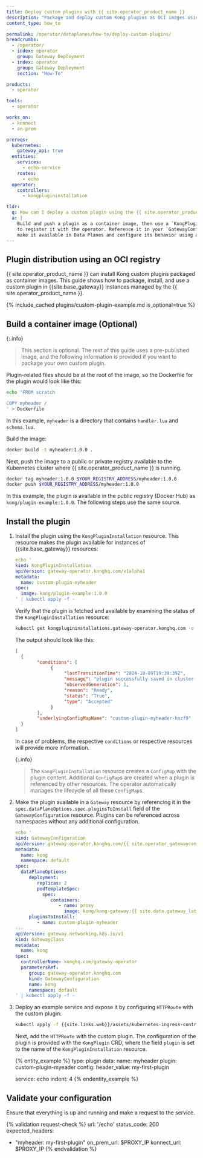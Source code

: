 ```yaml
---
title: Deploy custom plugins with {{ site.operator_product_name }}
description: "Package and deploy custom Kong plugins as OCI images using the {{ site.operator_product_name }} and reference them in {{site.base_gateway}} resources."
content_type: how_to

permalink: /operator/dataplanes/how-to/deploy-custom-plugins/
breadcrumbs:
  - /operator/
  - index: operator
    group: Gateway Deployment
  - index: operator
    group: Gateway Deployment
    section: "How-To"

products:
  - operator

tools:
  - operator

works_on:
  - konnect
  - on-prem

prereqs:
  kubernetes:
    gateway_api: true
  entities:
    services:
      - echo-service
    routes:
      - echo
  operator:
    controllers:
      - kongplugininstallation

tldr:
  q: How can I deploy a custom plugin using the {{ site.operator_product_name }}?
  a: |
    Build and push a plugin as a container image, then use a `KongPluginInstallation`
    to register it with the operator. Reference it in your `GatewayConfiguration` to
    make it available in Data Planes and configure its behavior using a `KongPlugin` resource.
---
```


## Plugin distribution using an OCI registry

{{ site.operator_product_name }} can install Kong custom plugins packaged as container images. This guide shows how to package, install, and use a custom plugin in {{site.base_gateway}} instances managed by the {{ site.operator_product_name }}.

{% include_cached plugins/custom-plugin-example.md is_optional=true %}

## Build a container image (Optional)

{:.info}
> This section is optional. The rest of this guide uses a pre-published image, and the following information is provided if you want to package your own custom plugin.

Plugin-related files should be at the root of the image, so the Dockerfile for the plugin would look like this:

```bash
echo 'FROM scratch

COPY myheader /
' > Dockerfile
```

In this example, `myheader` is a directory that contains `handler.lua` and `schema.lua`.

Build the image:

```bash
docker build -t myheader:1.0.0 .
```

Next, push the image to a public or private registry available to the Kubernetes cluster where {{ site.operator_product_name }} is running.

```bash
docker tag myheader:1.0.0 $YOUR_REGISTRY_ADDRESS/myheader:1.0.0
docker push $YOUR_REGISTRY_ADDRESS/myheader:1.0.0
```

In this example, the plugin is available in the public registry (Docker Hub) as `kong/plugin-example:1.0.0`. The following steps use the same source.

## Install the plugin

1. Install the plugin using the `KongPluginInstallation` resource. This resource makes the plugin available for instances of {{site.base_gateway}} resources:

   ```yaml
   echo '
   kind: KongPluginInstallation
   apiVersion: gateway-operator.konghq.com/v1alpha1
   metadata:
     name: custom-plugin-myheader
   spec:
     image: kong/plugin-example:1.0.0
   ' | kubectl apply -f -
   ```

   Verify that the plugin is fetched and available by examining the status of the `KongPluginInstallation` resource:

   ```bash
   kubectl get kongplugininstallations.gateway-operator.konghq.com -o jsonpath-as-json='{.items[*].status}'
   ```

   The output should look like this:

   ```json
   [
     {
           "conditions": [
                {
                     "lastTransitionTime": "2024-10-09T19:39:39Z",
                     "message": "plugin successfully saved in cluster as ConfigMap",
                     "observedGeneration": 1,
                     "reason": "Ready",
                     "status": "True",
                     "type": "Accepted"
                }
           ],
           "underlyingConfigMapName": "custom-plugin-myheader-hnzf9"
     }
   ]
   ```

   In case of problems, the respective `conditions` or respective resources will provide more information.

   {:.info}
    > The `KongPluginInstallation` resource creates a `ConfigMap` with the plugin content. Additional `ConfigMap`s are created when a plugin is referenced by other resources. The operator automatically manages the lifecycle of all these `ConfigMap`s.

1. Make the plugin available in a `Gateway` resource by referencing it in the `spec.dataPlaneOptions.spec.pluginsToInstall` field of the `GatewayConfiguration` resource. Plugins can be referenced across namespaces without any additional configuration.

   ```yaml
   echo '
   kind: GatewayConfiguration
   apiVersion: gateway-operator.konghq.com/{{ site.operator_gatewayconfiguration_api_version }}
   metadata:
     name: kong
     namespace: default
   spec:
     dataPlaneOptions:
        deployment:
           replicas: 2
           podTemplateSpec:
             spec:
                containers:
                   - name: proxy
                     image: kong/kong-gateway:{{ site.data.gateway_latest.release }}
        pluginsToInstall:
           - name: custom-plugin-myheader
   ---
   apiVersion: gateway.networking.k8s.io/v1
   kind: GatewayClass
   metadata:
     name: kong
   spec:
     controllerName: konghq.com/gateway-operator
     parametersRef:
        group: gateway-operator.konghq.com
        kind: GatewayConfiguration
        name: kong
        namespace: default
   ' | kubectl apply -f -
   ```

1. Deploy an example service and expose it by configuring `HTTPRoute` with the custom plugin:

   ```bash
   kubectl apply -f {{site.links.web}}/assets/kubernetes-ingress-controller/examples/echo-service.yaml
   ```

   Next, add the `HTTPRoute` with the custom plugin. The configuration of the plugin is provided with the `KongPlugin` CRD, where the
   field `plugin` is set to the name of the `KongPluginInstallation` resource.

   <!--vale off-->
   {% entity_example %}
   type: plugin
   data:
     name: myheader
     plugin: custom-plugin-myeader
     config:
       header_value: my-first-plugin

     service: echo
   indent: 4
   {% endentity_example %}
   <!--vale on-->

## Validate your configuration

Ensure that everything is up and running and make a request to the service.

<!--vale off-->
{% validation request-check %}
url: '/echo'
status_code: 200
expected_headers:
  - "myheader: my-first-plugin"
on_prem_url: $PROXY_IP
konnect_url: $PROXY_IP
{% endvalidation %}
<!--vale on-->
